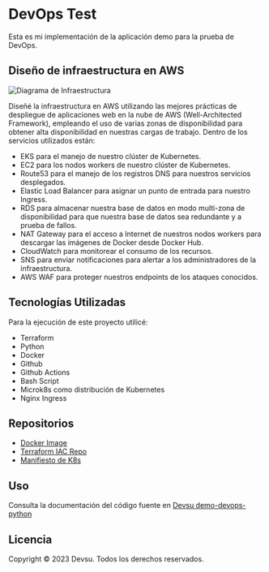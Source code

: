 # DevOps Test

Esta es mi implementación de la aplicación demo para la prueba de DevOps.

## Diseño de infraestructura en AWS

![Diagrama de Infraestructura](https://i.ibb.co/f1fzvrc/Challenge-DS-Racosta-Ideal-page-0001.jpg)

Diseñé la infraestructura en AWS utilizando las mejores prácticas de despliegue de aplicaciones web en la nube de AWS (Well-Architected Framework), empleando el uso de varias zonas de disponibilidad para obtener alta disponibilidad en nuestras cargas de trabajo. Dentro de los servicios utilizados están:

- EKS para el manejo de nuestro clúster de Kubernetes.
- EC2 para los nodos workers de nuestro clúster de Kubernetes.
- Route53 para el manejo de los registros DNS para nuestros servicios desplegados.
- Elastic Load Balancer para asignar un punto de entrada para nuestro Ingress.
- RDS para almacenar nuestra base de datos en modo multi-zona de disponibilidad para que nuestra base de datos sea redundante y a prueba de fallos.
- NAT Gateway para el acceso a Internet de nuestros nodos workers para descargar las imágenes de Docker desde Docker Hub.
- CloudWatch para monitorear el consumo de los recursos.
- SNS para enviar notificaciones para alertar a los administradores de la infraestructura.
- AWS WAF para proteger nuestros endpoints de los ataques conocidos.

## Tecnologías Utilizadas

Para la ejecución de este proyecto utilicé:

- Terraform
- Python
- Docker
- Github
- Github Actions
- Bash Script
- Microk8s como distribución de Kubernetes
- Nginx Ingress

## Repositorios

- [Docker Image](https://hub.docker.com/r/xkingrd/ds-challenge)
- [Terraform IAC Repo](https://github.com/rancesking/Challenge-DS-infra)
- [Manifiesto de K8s](https://github.com/rancesking/Challenge-DS-infra/blob/main/kube/deploy.yml)

## Uso

Consulta la documentación del código fuente en
[Devsu demo-devops-python](https://bitbucket.org/devsu/demo-devops-python/src/master/)

## Licencia

Copyright © 2023 Devsu. Todos los derechos reservados.
